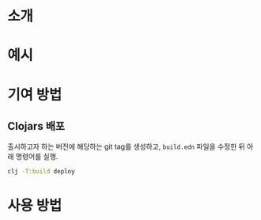 # 소개

# 예시

# 기여 방법

## Clojars 배포

출시하고자 하는 버전에 해당하는 git tag를 생성하고, `build.edn` 파일을 수정한 뒤 아래 명령어를 실행.  

```bash
clj -T:build deploy
```

# 사용 방법
